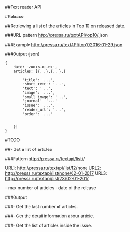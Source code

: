 ##Text reader API

#Release

##Retriewing a list of the articles in Top 10 on released date.

###URL pattern http://pressa.ru/textAPI/top10/<date>.json

###Example http://pressa.ru/textAPI/top102016-01-29.json


###Output (json)

    {
        date: '20016-01-01',
        articles: [{...},{...},{

            'title': '...',
            'short_text': '...',
            'text': '...',
            'image': '...',
            'small_image': '...',
            'journal': '...',
            'issue': '...',
            'reader_url': '...',
            'order': '...'


        }]
    }






#TODO

##- Get a list of articles

###Pattern http://pressa.ru/textapi/list/<number>/<date>

URL1: http://pressa.ru/textapi/list/12/none
URL2: http://pressa.ru/textapi/list/none/02-01-2017
URL3: http://pressa.ru/textapi/list/23/02-01-2017

<number> - max number of articles
<date> - date of the release


###Output

    


###- Get the last number of articles.

###- Get the detail information about article.

###- Get the list of articles inside the issue.
     

